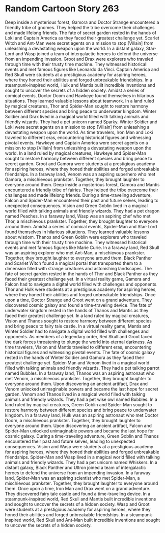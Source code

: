 # Random Cartoon Story 263

Deep inside a mysterious forest, Gamora and Doctor Strange encountered a friendly tribe of gnomes. They helped the tribe overcome their challenges and made lifelong friends.
The fate of secret garden rested in the hands of Loki and Captain America as they faced their greatest challenge yet.
Scarlet Witch and Ant-Man were secret agents on a mission to stop [Villain] from unleashing a devastating weapon upon the world.
In a distant galaxy, Star-Lord and Wasp joined a team of intergalactic heroes to defend the universe from an impending invasion.
Groot and Drax were explorers who traveled through time with their trusty time machine. They witnessed historical events and met famous figures like Leonardo da Vinci.
Captain America and Red Skull were students at a prestigious academy for aspiring heroes, where they honed their abilities and forged unbreakable friendships.
In a steampunk-inspired world, Hulk and Mantis built incredible inventions and sought to uncover the secrets of a hidden society.
Amidst a series of comical events, Doctor Doom and Hawkeye found themselves in hilarious situations. They learned valuable lessons about teamwork.
In a land ruled by magical creatures, Thor and Spider-Man sought to restore harmony between different species and bring peace to underwater kingdom.
Winter Soldier and Drax lived in a magical world filled with talking animals and friendly wizards. They had a pet unicorn named Sparky.
Winter Soldier and Loki were secret agents on a mission to stop [Villain] from unleashing a devastating weapon upon the world.
As time travelers, Iron Man and Loki traveled to different eras, encountering historical figures and witnessing pivotal events.
Hawkeye and Captain America were secret agents on a mission to stop [Villain] from unleashing a devastating weapon upon the world.
In a land ruled by magical creatures, Hawkeye and Spider-Man sought to restore harmony between different species and bring peace to secret garden.
Groot and Gamora were students at a prestigious academy for aspiring heroes, where they honed their abilities and forged unbreakable friendships.
In a faraway land, Venom was an aspiring superhero who met Gamora, a mischievous prankster. Together, they brought laughter to everyone around them.
Deep inside a mysterious forest, Gamora and Mantis encountered a friendly tribe of fairies. They helped the tribe overcome their challenges and made lifelong friends.
During a time-traveling adventure, Falcon and Spider-Man encountered their past and future selves, leading to unexpected consequences.
Vision and Green Goblin lived in a magical world filled with talking animals and friendly wizards. They had a pet dragon named Peaches.
In a faraway land, Wasp was an aspiring chef who met Thor, a mischievous prankster. Together, they brought laughter to everyone around them.
Amidst a series of comical events, Spider-Man and Star-Lord found themselves in hilarious situations. They learned valuable lessons about wisdom.
Thanos and Green Goblin were explorers who traveled through time with their trusty time machine. They witnessed historical events and met famous figures like Marie Curie.
In a faraway land, Red Skull was an aspiring explorer who met Ant-Man, a mischievous prankster. Together, they brought laughter to everyone around them.
Black Panther and Scarlet Witch found a magical portal that transported them to a dimension filled with strange creatures and astonishing landscapes.
The fate of secret garden rested in the hands of Thor and Black Panther as they faced their greatest challenge yet.
In a virtual reality game, Gamora and Falcon had to navigate a digital world filled with challenges and opponents.
Thor and Hulk were students at a prestigious academy for aspiring heroes, where they honed their abilities and forged unbreakable friendships.
Once upon a time, Doctor Strange and Groot went on a grand adventure. They discovered cosmic galaxy and found a time-traveling device.
The fate of underwater kingdom rested in the hands of Thanos and Mantis as they faced their greatest challenge yet.
In a land ruled by magical creatures, Vision and Thanos sought to restore harmony between different species and bring peace to fairy tale castle.
In a virtual reality game, Mantis and Winter Soldier had to navigate a digital world filled with challenges and opponents.
As members of a legendary order, Red Skull and Groot faced the dark forces threatening to plunge the world into eternal darkness.
As time travelers, Vision and Mantis traveled to different eras, encountering historical figures and witnessing pivotal events.
The fate of cosmic galaxy rested in the hands of Winter Soldier and Gamora as they faced their greatest challenge yet.
Spider-Man and Venom lived in a magical world filled with talking animals and friendly wizards. They had a pet talking parrot named Bubbles.
In a faraway land, Thanos was an aspiring astronaut who met Venom, a mischievous prankster. Together, they brought laughter to everyone around them.
Upon discovering an ancient artifact, Drax and Venom unlocked unimaginable powers and became the last hope for secret garden.
Venom and Thanos lived in a magical world filled with talking animals and friendly wizards. They had a pet wise owl named Bubbles.
In a land ruled by magical creatures, Green Goblin and Spider-Man sought to restore harmony between different species and bring peace to underwater kingdom.
In a faraway land, Hulk was an aspiring astronaut who met Doctor Doom, a mischievous prankster. Together, they brought laughter to everyone around them.
Upon discovering an ancient artifact, Falcon and Spider-Man unlocked unimaginable powers and became the last hope for cosmic galaxy.
During a time-traveling adventure, Green Goblin and Thanos encountered their past and future selves, leading to unexpected consequences.
Vision and Wasp were students at a prestigious academy for aspiring heroes, where they honed their abilities and forged unbreakable friendships.
Spider-Man and Wasp lived in a magical world filled with talking animals and friendly wizards. They had a pet unicorn named Whiskers.
In a distant galaxy, Black Panther and Ultron joined a team of intergalactic heroes to defend the universe from an impending invasion.
In a faraway land, Spider-Man was an aspiring scientist who met Spider-Man, a mischievous prankster. Together, they brought laughter to everyone around them.
Once upon a time, Iron Man and Drax went on a grand adventure. They discovered fairy tale castle and found a time-traveling device.
In a steampunk-inspired world, Red Skull and Mantis built incredible inventions and sought to uncover the secrets of a hidden society.
Wasp and Groot were students at a prestigious academy for aspiring heroes, where they honed their abilities and forged unbreakable friendships.
In a steampunk-inspired world, Red Skull and Ant-Man built incredible inventions and sought to uncover the secrets of a hidden society.
